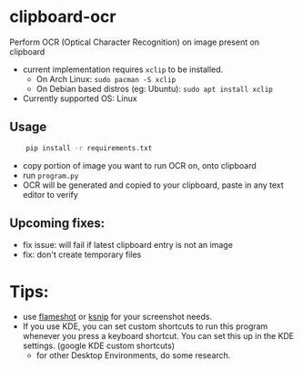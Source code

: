 # clipboard-ocr
Perform OCR (Optical Character Recognition) on image present on clipboard

- current implementation requires `xclip` to be installed.
  - On Arch Linux: `sudo pacman -S xclip`
  - On Debian based distros (eg: Ubuntu): `sudo apt install xclip`
- Currently supported OS: Linux

## Usage

```bash
    pip install -r requirements.txt
```
- copy portion of image you want to run OCR on, onto clipboard
- run `program.py`
- OCR will be generated and copied to your clipboard, paste in any text editor to verify

## Upcoming fixes:
- fix issue: will fail if latest clipboard entry is not an image
- fix: don't create temporary files

# Tips:
- use [flameshot](https://flameshot.org/) or [ksnip](https://github.com/ksnip/ksnip) for your screenshot needs.
- If you use KDE, you can set custom shortcuts to run this program whenever you press a keyboard shortcut. You can set this up in the KDE settings. (google KDE custom shortcuts)
  - for other Desktop Environments, do some research.